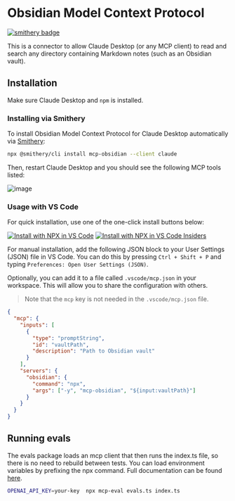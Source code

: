 # Obsidian Model Context Protocol

[![smithery badge](https://smithery.ai/badge/mcp-obsidian)](https://smithery.ai/protocol/mcp-obsidian)

This is a connector to allow Claude Desktop (or any MCP client) to read and search any directory containing Markdown notes (such as an Obsidian vault).

## Installation

Make sure Claude Desktop and `npm` is installed.

### Installing via Smithery

To install Obsidian Model Context Protocol for Claude Desktop automatically via [Smithery](https://smithery.ai/protocol/mcp-obsidian):

```bash
npx @smithery/cli install mcp-obsidian --client claude
```

Then, restart Claude Desktop and you should see the following MCP tools listed:

![image](./images/mcp-tools.png)

### Usage with VS Code

For quick installation, use one of the one-click install buttons below:

[![Install with NPX in VS Code](https://img.shields.io/badge/VS_Code-NPM-0098FF?style=flat-square&logo=visualstudiocode&logoColor=white)](https://insiders.vscode.dev/redirect/mcp/install?name=obsidian&inputs=%5B%7B%22type%22%3A%22promptString%22%2C%22id%22%3A%22vaultPath%22%2C%22description%22%3A%22Path%20to%20Obsidian%20vault%22%7D%5D&config=%7B%22command%22%3A%22npx%22%2C%22args%22%3A%5B%22-y%22%2C%22mcp-obsidian%22%2C%22%24%7Binput%3AvaultPath%7D%22%5D%7D) [![Install with NPX in VS Code Insiders](https://img.shields.io/badge/VS_Code_Insiders-NPM-24bfa5?style=flat-square&logo=visualstudiocode&logoColor=white)](https://insiders.vscode.dev/redirect/mcp/install?name=obsidian&inputs=%5B%7B%22type%22%3A%22promptString%22%2C%22id%22%3A%22vaultPath%22%2C%22description%22%3A%22Path%20to%20Obsidian%20vault%22%7D%5D&config=%7B%22command%22%3A%22npx%22%2C%22args%22%3A%5B%22-y%22%2C%22mcp-obsidian%22%2C%22%24%7Binput%3AvaultPath%7D%22%5D%7D&quality=insiders)

For manual installation, add the following JSON block to your User Settings (JSON) file in VS Code. You can do this by pressing `Ctrl + Shift + P` and typing `Preferences: Open User Settings (JSON)`.

Optionally, you can add it to a file called `.vscode/mcp.json` in your workspace. This will allow you to share the configuration with others.

> Note that the `mcp` key is not needed in the `.vscode/mcp.json` file.

```json
{
  "mcp": {
    "inputs": [
      {
        "type": "promptString",
        "id": "vaultPath",
        "description": "Path to Obsidian vault"
      }
    ],
    "servers": {
      "obsidian": {
        "command": "npx",
        "args": ["-y", "mcp-obsidian", "${input:vaultPath}"]
      }
    }
  }
}
```


## Running evals

The evals package loads an mcp client that then runs the index.ts file, so there is no need to rebuild between tests. You can load environment variables by prefixing the npx command. Full documentation can be found [here](https://www.mcpevals.io/docs).

```bash
OPENAI_API_KEY=your-key  npx mcp-eval evals.ts index.ts
```